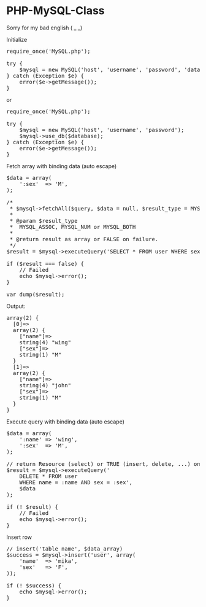 PHP-MySQL-Class
===============

Sorry for my bad english ( _ _)

Initialize

<pre>
require_once('MySQL.php');

try {
	$mysql = new MySQL('host', 'username', 'password', 'database');
} catch (Exception $e) {
	error($e->getMessage());
}
</pre>
or
<pre>
require_once('MySQL.php');

try {
	$mysql = new MySQL('host', 'username', 'password');
	$mysql->use_db($database);
} catch (Exception $e) {
	error($e->getMessage());
}
</pre>

Fetch array with binding data (auto escape)
<pre>
$data = array(
	':sex'	=> 'M',
);

/*
 * $mysql->fetchAll($query, $data = null, $result_type = MYSQL_BOTH)
 * 
 * @param $result_type
 *	MYSQL_ASSOC, MYSQL_NUM or MYSQL_BOTH
 *
 * @return result as array or FALSE on failure.
 */
$result = $mysql->executeQuery('SELECT * FROM user WHERE sex = :sex', $data);

if ($result === false) {
	// Failed
	echo $mysql->error();
}

var_dump($result);
</pre>

Output:

<pre>
array(2) {
  [0]=>
  array(2) {
    ["name"]=>
    string(4) "wing"
    ["sex"]=>
    string(1) "M"
  }
  [1]=>
  array(2) {
    ["name"]=>
    string(4) "john"
    ["sex"]=>
    string(1) "M"
  }
}
</pre>

Execute query with binding data (auto escape)
<pre>
$data = array(
	':name'	=> 'wing',
	':sex'	=> 'M',
);

// return Resource (select) or TRUE (insert, delete, ...) on success or FALSE on failure.
$result = $mysql->executeQuery('
	DELETE * FROM user
	WHERE name = :name AND sex = :sex',
	$data
);

if (! $result) {
	// Failed
	echo $mysql->error();
}
</pre>

Insert row
<pre>
// insert('table name', $data_array)
$success = $mysql->insert('user', array(
	'name'	=> 'mika',
	'sex'	=> 'F',
));

if (! $success) {
	echo $mysql->error();
}
